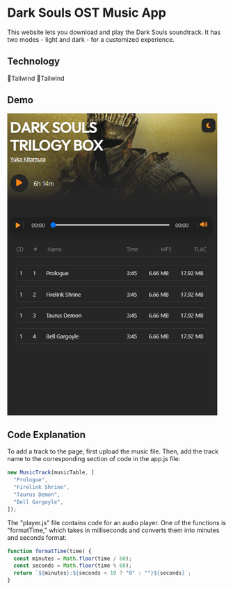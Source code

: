 
# Dark Souls OST Music App

This website lets you download and play the Dark Souls soundtrack. It has two modes - light and dark - for a customized experience.


## Technology


🔸Tailwind
🔸Tailwind
## Demo

![Project Demo](https://github.com/Sadegh-AT/Musice-Web-App/blob/master/demo.png)
## Code Explanation

To add a track to the page, first upload the music file. Then, add the track name to the corresponding section of code in the app.js file:

```javascript
new MusicTrack(musicTable, [
  "Prologue",
  "Firelink Shrine",
  "Taurus Demon",
  "Bell Gargoyle",
]);
```

The "player.js" file contains code for an audio player. One of the functions is "formatTime," which takes in milliseconds and converts them into minutes and seconds format:


```javascript
function formatTime(time) {
  const minutes = Math.floor(time / 60);
  const seconds = Math.floor(time % 60);
  return `${minutes}:${seconds < 10 ? "0" : ""}${seconds}`;
}
```
